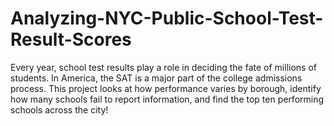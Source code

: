 # Analyzing-NYC-Public-School-Test-Result-Scores
Every year, school test results play a role in deciding the fate of millions of students. In America, the SAT is a major part of the college admissions process. 
This project looks at how performance varies by borough, identify how many schools fail to report information, and find the top ten performing schools across the city!
